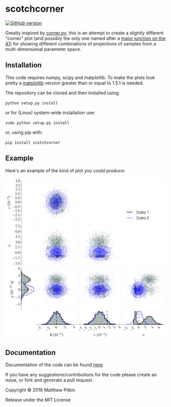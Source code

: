 # scotchcorner

[![GitHub version](https://badge.fury.io/gh/mattpitkin%2Fscotchcorner.svg)](https://badge.fury.io/gh/mattpitkin%2Fscotchcorner)

Greatly inspired by [corner.py](https://github.com/dfm/corner.py), this is an attempt to create a 
slightly different "corner" plot (and possibly the only one named after a [major junction on
the A1](https://en.wikipedia.org/wiki/Scotch_Corner)) for showing different combinations of projections of samples from
a multi-dimensional parameter space.

## Installation

This code requires numpy, scipy and matplotlib. To make the plots look pretty a
[matplotlib](http://matplotlib.org) version greater than or equal to 1.5.1 is needed.

The repository can be cloned and then installed using:

``python setup.py install``

or for (Linux) system-wide installation use:

``sudo python setup.py install``

or, using pip with:

``pip install scotchcorner``

## Example

Here's an example of the kind of plot you could produce:

![Example plot](example.png)

## Documentation

Documentation of the code can be found [here](http://scotchcorner.readthedocs.org/en/latest/).

If you have any suggestions/contributions for the code please create an issue, or fork and generate a pull request.

Copyright &copy; 2016 Matthew Pitkin

Release under the MIT License
